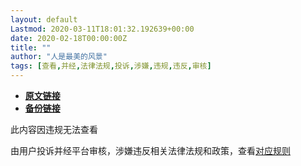 ```yaml
---
layout: default
Lastmod: 2020-03-11T18:01:32.192639+00:00
date: 2020-02-18T00:00:00Z
title: ""
author: "人是最美的风景"
tags: [查看,并经,法律法规,投诉,涉嫌,违规,违反,审核]
---
```


* [**原文链接**](https://mp.weixin.qq.com/s/HV1FOxyKjD5LjovId5I8iA)
* [**备份链接**]()


此内容因违规无法查看

由用户投诉并经平台审核，涉嫌违反相关法律法规和政策，查看[对应规则](http://mp.weixin.qq.com/mp/opshowpage?action=oplaw&id=1&t=operation/faq_index#wechat_redirect)

